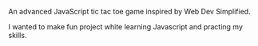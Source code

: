 An advanced JavaScript tic tac toe game inspired by Web Dev Simplified.

I wanted to make fun project white learning Javascript and practing my skills.
